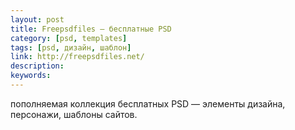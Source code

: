 ```yaml
---
layout: post
title: Freepsdfiles — бесплатные PSD
category: [psd, templates]
tags: [psd, дизайн, шаблон]
link: http://freepsdfiles.net/
description:
keywords:
---
```


<p>пополняемая коллекция бесплатных PSD — элементы дизайна, персонажи, шаблоны сайтов.</p>
